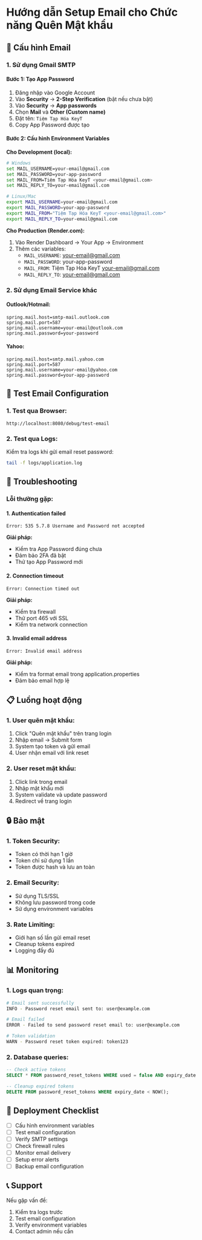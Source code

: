 # Hướng dẫn Setup Email cho Chức năng Quên Mật khẩu

## 📧 **Cấu hình Email**

### **1. Sử dụng Gmail SMTP**

#### **Bước 1: Tạo App Password**
1. Đăng nhập vào Google Account
2. Vào **Security** → **2-Step Verification** (bật nếu chưa bật)
3. Vào **Security** → **App passwords**
4. Chọn **Mail** và **Other (Custom name)**
5. Đặt tên: `Tiệm Tạp Hóa KeyT`
6. Copy App Password được tạo

#### **Bước 2: Cấu hình Environment Variables**

**Cho Development (local):**
```bash
# Windows
set MAIL_USERNAME=your-email@gmail.com
set MAIL_PASSWORD=your-app-password
set MAIL_FROM=Tiệm Tạp Hóa KeyT <your-email@gmail.com>
set MAIL_REPLY_TO=your-email@gmail.com

# Linux/Mac
export MAIL_USERNAME=your-email@gmail.com
export MAIL_PASSWORD=your-app-password
export MAIL_FROM="Tiệm Tạp Hóa KeyT <your-email@gmail.com>"
export MAIL_REPLY_TO=your-email@gmail.com
```

**Cho Production (Render.com):**
1. Vào Render Dashboard → Your App → Environment
2. Thêm các variables:
   - `MAIL_USERNAME`: your-email@gmail.com
   - `MAIL_PASSWORD`: your-app-password
   - `MAIL_FROM`: Tiệm Tạp Hóa KeyT <your-email@gmail.com>
   - `MAIL_REPLY_TO`: your-email@gmail.com

### **2. Sử dụng Email Service khác**

#### **Outlook/Hotmail:**
```properties
spring.mail.host=smtp-mail.outlook.com
spring.mail.port=587
spring.mail.username=your-email@outlook.com
spring.mail.password=your-password
```

#### **Yahoo:**
```properties
spring.mail.host=smtp.mail.yahoo.com
spring.mail.port=587
spring.mail.username=your-email@yahoo.com
spring.mail.password=your-app-password
```

## 🧪 **Test Email Configuration**

### **1. Test qua Browser:**
```
http://localhost:8080/debug/test-email
```

### **2. Test qua Logs:**
Kiểm tra logs khi gửi email reset password:
```bash
tail -f logs/application.log
```

## 🔧 **Troubleshooting**

### **Lỗi thường gặp:**

#### **1. Authentication failed**
```
Error: 535 5.7.8 Username and Password not accepted
```
**Giải pháp:**
- Kiểm tra App Password đúng chưa
- Đảm bảo 2FA đã bật
- Thử tạo App Password mới

#### **2. Connection timeout**
```
Error: Connection timed out
```
**Giải pháp:**
- Kiểm tra firewall
- Thử port 465 với SSL
- Kiểm tra network connection

#### **3. Invalid email address**
```
Error: Invalid email address
```
**Giải pháp:**
- Kiểm tra format email trong application.properties
- Đảm bảo email hợp lệ

## 📋 **Luồng hoạt động**

### **1. User quên mật khẩu:**
1. Click "Quên mật khẩu" trên trang login
2. Nhập email → Submit form
3. System tạo token và gửi email
4. User nhận email với link reset

### **2. User reset mật khẩu:**
1. Click link trong email
2. Nhập mật khẩu mới
3. System validate và update password
4. Redirect về trang login

## 🔒 **Bảo mật**

### **1. Token Security:**
- Token có thời hạn 1 giờ
- Token chỉ sử dụng 1 lần
- Token được hash và lưu an toàn

### **2. Email Security:**
- Sử dụng TLS/SSL
- Không lưu password trong code
- Sử dụng environment variables

### **3. Rate Limiting:**
- Giới hạn số lần gửi email reset
- Cleanup tokens expired
- Logging đầy đủ

## 📊 **Monitoring**

### **1. Logs quan trọng:**
```bash
# Email sent successfully
INFO - Password reset email sent to: user@example.com

# Email failed
ERROR - Failed to send password reset email to: user@example.com

# Token validation
WARN - Password reset token expired: token123
```

### **2. Database queries:**
```sql
-- Check active tokens
SELECT * FROM password_reset_tokens WHERE used = false AND expiry_date > NOW();

-- Cleanup expired tokens
DELETE FROM password_reset_tokens WHERE expiry_date < NOW();
```

## 🚀 **Deployment Checklist**

- [ ] Cấu hình environment variables
- [ ] Test email configuration
- [ ] Verify SMTP settings
- [ ] Check firewall rules
- [ ] Monitor email delivery
- [ ] Setup error alerts
- [ ] Backup email configuration

## 📞 **Support**

Nếu gặp vấn đề:
1. Kiểm tra logs trước
2. Test email configuration
3. Verify environment variables
4. Contact admin nếu cần 